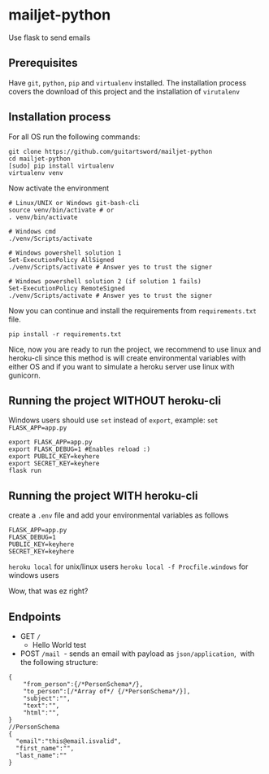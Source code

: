 # mailjet-python
Use flask to send emails

## Prerequisites
Have `git`, `python`, `pip` and `virtualenv` installed. The installation process
covers the download of this project and the installation of `virutalenv`

## Installation process

For all OS run the following commands:
```
git clone https://github.com/guitartsword/mailjet-python
cd mailjet-python
[sudo] pip install virtualenv
virtualenv venv
```
Now activate the environment
```
# Linux/UNIX or Windows git-bash-cli
source venv/bin/activate # or
. venv/bin/activate

# Windows cmd
./venv/Scripts/activate

# Windows powershell solution 1
Set-ExecutionPolicy AllSigned 
./venv/Scripts/activate # Answer yes to trust the signer

# Windows powershell solution 2 (if solution 1 fails)
Set-ExecutionPolicy RemoteSigned
./venv/Scripts/activate # Answer yes to trust the signer

```
Now you can continue and install the requirements from `requirements.txt` file.
```
pip install -r requirements.txt
```

Nice, now you are ready to run the project, we recommend to use linux and heroku-cli since 
this method is will create environmental variables with either OS and if you want to simulate
a heroku server use linux with gunicorn.

## Running the project WITHOUT heroku-cli

Windows users should use `set` instead of `export`, example: `set FLASK_APP=app.py`
```
export FLASK_APP=app.py
export FLASK_DEBUG=1 #Enables reload :)
export PUBLIC_KEY=keyhere
export SECRET_KEY=keyhere
flask run
```

## Running the project WITH heroku-cli
create a `.env` file and add your environmental variables as follows
```
FLASK_APP=app.py
FLASK_DEBUG=1
PUBLIC_KEY=keyhere
SECRET_KEY=keyhere
```
`heroku local` for unix/linux users
`heroku local -f Procfile.windows` for windows users

Wow, that was ez right?

## Endpoints

- GET `/`
  - Hello World test
- POST `/mail`
  - sends an email with payload as `json/application`,
  with the following structure:
```
{
    "from_person":{/*PersonSchema*/},
    "to_person":[/*Array of*/ {/*PersonSchema*/}],
    "subject":"",
    "text":"",
    "html":"",
}
//PersonSchema
{
  "email":"this@email.isvalid",
  "first_name":"",
  "last_name":""
}
```

